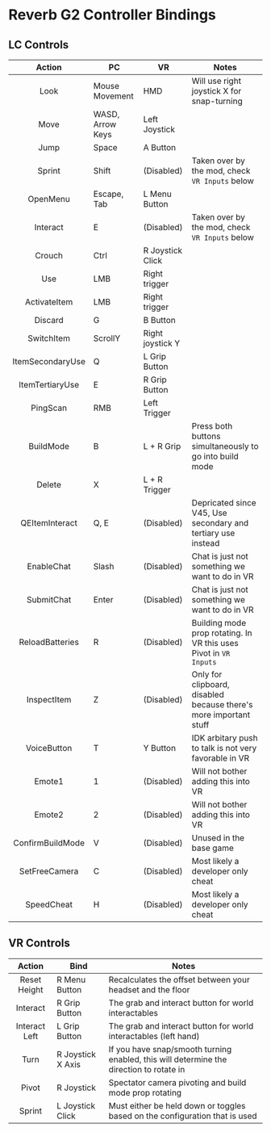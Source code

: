# Reverb G2 Controller Bindings

## LC Controls

|      Action      | PC               | VR               | Notes                                                             |
| :--------------: | ---------------- | ---------------- | ----------------------------------------------------------------- |
|       Look       | Mouse Movement   | HMD              | Will use right joystick X for snap-turning                        |
|       Move       | WASD, Arrow Keys | Left Joystick    |                                                                   |
|       Jump       | Space            | A Button         |                                                                   |
|      Sprint      | Shift            | (Disabled)       | Taken over by the mod, check `VR Inputs` below                    |
|     OpenMenu     | Escape, Tab      | L Menu Button    |                                                                   |
|     Interact     | E                | (Disabled)       | Taken over by the mod, check `VR Inputs` below                    |
|      Crouch      | Ctrl             | R Joystick Click |                                                                   |
|       Use        | LMB              | Right trigger    |                                                                   |
|   ActivateItem   | LMB              | Right trigger    |                                                                   |
|     Discard      | G                | B Button         |                                                                   |
|    SwitchItem    | ScrollY          | Right joystick Y |                                                                   |
| ItemSecondaryUse | Q                | L Grip Button    |                                                                   |
| ItemTertiaryUse  | E                | R Grip Button    |                                                                   |
|     PingScan     | RMB              | Left Trigger     |                                                                   |
|    BuildMode     | B                | L + R Grip       | Press both buttons simultaneously to go into build mode           |
|      Delete      | X                | L + R Trigger    |                                                                   |
|  QEItemInteract  | Q, E             | (Disabled)       | Depricated since V45, Use secondary and tertiary use instead      |
|    EnableChat    | Slash            | (Disabled)       | Chat is just not something we want to do in VR                    |
|    SubmitChat    | Enter            | (Disabled)       | Chat is just not something we want to do in VR                    |
| ReloadBatteries  | R                | (Disabled)       | Building mode prop rotating. In VR this uses Pivot in `VR Inputs` |
|   InspectItem    | Z                | (Disabled)       | Only for clipboard, disabled because there's more important stuff |
|   VoiceButton    | T                | Y Button         | IDK arbitary push to talk is not very favorable in VR             |
|      Emote1      | 1                | (Disabled)       | Will not bother adding this into VR                               |
|      Emote2      | 2                | (Disabled)       | Will not bother adding this into VR                               |
| ConfirmBuildMode | V                | (Disabled)       | Unused in the base game                                           |
|  SetFreeCamera   | C                | (Disabled)       | Most likely a developer only cheat                                |
|    SpeedCheat    | H                | (Disabled)       | Most likely a developer only cheat                                |

## VR Controls

|    Action     | Bind              | Notes                                                                                   |
| :-----------: | ----------------- | --------------------------------------------------------------------------------------- |
| Reset Height  | R Menu Button     | Recalculates the offset between your headset and the floor                              |
|   Interact    | R Grip Button     | The grab and interact button for world interactables                                    |
| Interact Left | L Grip Button     | The grab and interact button for world interactables (left hand)                        |
|     Turn      | R Joystick X Axis | If you have snap/smooth turning enabled, this will determine the direction to rotate in |
|     Pivot     | R Joystick        | Spectator camera pivoting and build mode prop rotating                                  |
|    Sprint     | L Joystick Click  | Must either be held down or toggles based on the configuration that is used             |
